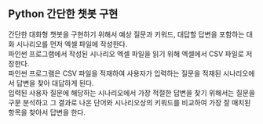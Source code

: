 Python 간단한 챗봇 구현
-----------------
간단한 대화형 챗봇을 구현하기 위해서
예상 질문과 키워드, 대답할 답변을 포함하는 대화 시나리오를 먼저 엑셀 파일에 작성한다.  
파인썬 프로그램에서 작성된 시나리오 엑셀 파일을 읽기 위해 엑셀에서 CSV 파일로 저장한다.  
파인썬 프로그램은 CSV 파일을 적재하여 사용자가 입력하는 질문을 적재된 시나리오에서 답변을 찾아 대답하게 된다.  
입력된 사용자 질문에 해당하는 시나리오에서 가장 적절한 답변을 찾기 위해서는
질문을 구문 분석하고 그 결과로 나온 단어와 시나리오상의 키워드를 비교하여 가장 잘 매치된 항목을 찾아서 답변을 한다.

